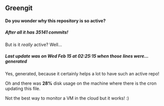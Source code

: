## Greengit

#### Do you wonder why this repository is so active?

##### After all it has 35141 commits!

But is it *really* active? Well...

##### Last update was on Wed Feb 15 at 02:25:15 when those lines were... generated

Yes, generated, because it certainly helps a lot to have such an active repo!

Oh and there was **28%** disk usage on the machine
where there is the cron updating this file.

Not the best way to monitor a VM in the cloud but it works! :)
